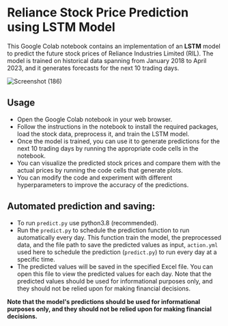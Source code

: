 # Reliance Stock Price Prediction using LSTM Model

This Google Colab notebook contains an implementation of an **LSTM** model to predict the future stock prices of Reliance Industries Limited (RIL). The model is trained on historical data spanning from January 2018 to April 2023, and it generates forecasts for the next 10 trading days.

![Screenshot (186)](https://user-images.githubusercontent.com/96521078/236998369-f9b2e25e-27ff-4480-b33f-f3e400447c9a.png)

## Usage

- Open the Google Colab notebook in your web browser.
- Follow the instructions in the notebook to install the required packages, load the stock data, preprocess it, and train the LSTM model.
- Once the model is trained, you can use it to generate predictions for the next 10 trading days by running the appropriate code cells in the notebook.
- You can visualize the predicted stock prices and compare them with the actual prices by running the code cells that generate plots.
- You can modify the code and experiment with different hyperparameters to improve the accuracy of the predictions.

## Automated prediction and saving:

- To run `predict.py` use python3.8 (recommended).
- Run the `predict.py` to schedule the prediction function to run automatically every day. This function train the model, the preprocessed data, and the file path to save the predicted values as input, `action.yml` used here to schedule the prediction (`predict.py`) to run every day at a specific time.
- The predicted values will be saved in the specified Excel file. You can open this file to view the predicted values for each day. Note that the predicted values should be used for informational purposes only, and they should not be relied upon for making financial decisions.

**Note that the model's predictions should be used for informational purposes only, and they should not be relied upon for making financial decisions.**
